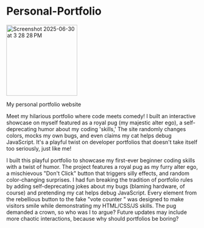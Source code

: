 # Personal-Portfolio


<img width="186" alt="Screenshot 2025-06-30 at 3 28 28 PM" src="https://github.com/user-attachments/assets/c312bcec-4086-43d7-acfc-0e80bff266b7" />


My personal portfolio website

Meet my hilarious portfolio where code meets comedy! I built an interactive showcase on myself featured as a royal pug (my majestic alter ego), a self-deprecating humor about my coding 'skills,' The site randomly changes colors, mocks my own bugs, and even claims my cat helps debug JavaScript. It's a playful twist on developer portfolios that doesn't take itself too seriously, just like me!

I built this playful portfolio to showcase my first-ever beginner coding skills with a twist of humor. The project features a royal pug as my furry alter ego, a mischievous "Don't Click" button that triggers silly effects, and random color-changing surprises. I had fun breaking the tradition of portfolio rules by adding self-deprecating jokes about my bugs (blaming hardware, of  course) and pretending my cat helps debug JavaScript. Every element from the rebellious button to the fake "vote counter " was designed to make visitors smile while demonstrating my HTML/CSS/JS skills. The pug demanded a crown, so who was I to argue? Future updates may include more chaotic interactions, because why should portfolios be boring?
